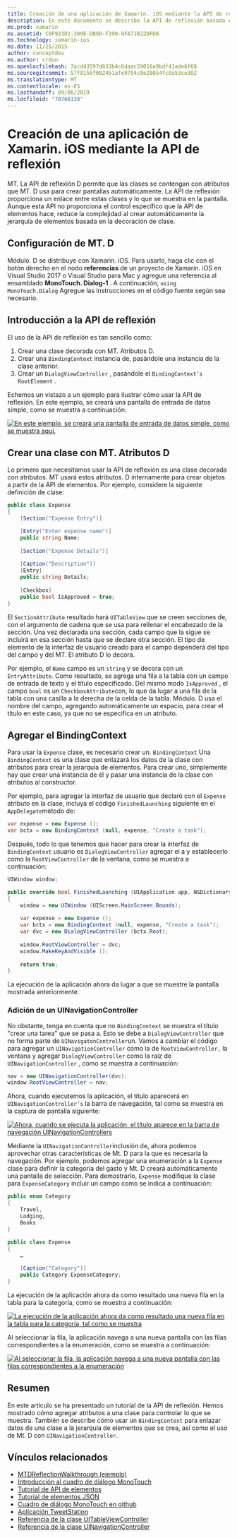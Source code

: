 ```yaml
---
title: Creación de una aplicación de Xamarin. iOS mediante la API de reflexión
description: En este documento se describe la API de reflexión basada en atributos MonoTouch. Dialog, que crea la interfaz de usuario basada en clases representadas con atributos.
ms.prod: xamarin
ms.assetid: C0F923D2-300E-DB9D-F390-9FA71B22DFD6
ms.technology: xamarin-ios
ms.date: 11/25/2015
author: conceptdev
ms.author: crdun
ms.openlocfilehash: 7acd43597d033b4c6daac59016a9bdf41ade6f68
ms.sourcegitcommit: 57f815bf0024b1afe9754c0e28054fc0a53ce302
ms.translationtype: MT
ms.contentlocale: es-ES
ms.lasthandoff: 09/06/2019
ms.locfileid: "70768138"
---
```

# <a name="creating-a-xamarinios-application-using-the-reflection-api"></a>Creación de una aplicación de Xamarin. iOS mediante la API de reflexión

MT. La API de reflexión D permite que las clases se contengan con atributos que MT. D usa para crear pantallas automáticamente. La API de reflexión proporciona un enlace entre estas clases y lo que se muestra en la pantalla. Aunque esta API no proporciona el control específico que la API de elementos hace, reduce la complejidad al crear automáticamente la jerarquía de elementos basada en la decoración de clase.

## <a name="setting-up-mtd"></a>Configuración de MT. D

Módulo. D se distribuye con Xamarin. iOS. Para usarlo, haga clic con el botón derecho en el nodo **referencias** de un proyecto de Xamarin. iOS en Visual Studio 2017 o Visual Studio para Mac y agregue una referencia al ensamblado **MonoTouch. Dialog-1** . A continuación, `using MonoTouch.Dialog` Agregue las instrucciones en el código fuente según sea necesario.

## <a name="getting-started-with-the-reflection-api"></a>Introducción a la API de reflexión

El uso de la API de reflexión es tan sencillo como:

1. Crear una clase decorada con MT. Atributos D.
1. Crear una `BindingContext` instancia de, pasándole una instancia de la clase anterior. 
1. Crear un `DialogViewController` , pasándole el `BindingContext’s` `RootElement` . 

Echemos un vistazo a un ejemplo para ilustrar cómo usar la API de reflexión. En este ejemplo, se creará una pantalla de entrada de datos simple, como se muestra a continuación:

 [![](reflection-api-walkthrough-images/01-expense-entry.png "En este ejemplo, se creará una pantalla de entrada de datos simple, como se muestra aquí.")](reflection-api-walkthrough-images/01-expense-entry.png#lightbox)

## <a name="creating-a-class-with-mtd-attributes"></a>Crear una clase con MT. Atributos D

Lo primero que necesitamos usar la API de reflexión es una clase decorada con atributos. MT usará estos atributos. D internamente para crear objetos a partir de la API de elementos. Por ejemplo, considere la siguiente definición de clase:

```csharp
public class Expense
{
    [Section("Expense Entry")]

    [Entry("Enter expense name")]
    public string Name;
        
    [Section("Expense Details")]
  
    [Caption("Description")]
    [Entry]
    public string Details;
        
    [Checkbox]
    public bool IsApproved = true;
}
```

El `SectionAttribute` resultado hará `UITableView` que se creen secciones de, con el argumento de cadena que se usa para rellenar el encabezado de la sección. Una vez declarada una sección, cada campo que la sigue se incluirá en esa sección hasta que se declare otra sección.
El tipo de elemento de la interfaz de usuario creado para el campo dependerá del tipo del campo y del MT. El atributo D lo decora.

Por ejemplo, el `Name` campo es un `string` y se decora con un `EntryAttribute`. Como resultado, se agrega una fila a la tabla con un campo de entrada de texto y el título especificado. Del mismo modo `IsApproved` , el campo `bool` es un `CheckboxAttribute`con, lo que da lugar a una fila de la tabla con una casilla a la derecha de la celda de la tabla. Módulo. D usa el nombre del campo, agregando automáticamente un espacio, para crear el título en este caso, ya que no se especifica en un atributo.

## <a name="adding-the-bindingcontext"></a>Agregar el BindingContext

Para usar la `Expense` clase, es necesario crear un. `BindingContext` Una `BindingContext` es una clase que enlazará los datos de la clase con atributos para crear la jerarquía de elementos. Para crear uno, simplemente hay que crear una instancia de él y pasar una instancia de la clase con atributos al constructor.

Por ejemplo, para agregar la interfaz de usuario que declaró con el `Expense` atributo en la clase, incluya el código `FinishedLaunching` siguiente en el `AppDelegate`método de:

```csharp
var expense = new Expense ();
var bctx = new BindingContext (null, expense, "Create a task");
```

Después, todo lo que tenemos que hacer para crear la interfaz de `BindingContext` usuario es `DialogViewController` agregar el a y establecerlo como la `RootViewController` de la ventana, como se muestra a continuación:

```csharp
UIWindow window;

public override bool FinishedLaunching (UIApplication app, NSDictionary options)
{   
    window = new UIWindow (UIScreen.MainScreen.Bounds);
            
    var expense = new Expense ();
    var bctx = new BindingContext (null, expense, "Create a task");
    var dvc = new DialogViewController (bctx.Root);
            
    window.RootViewController = dvc;
    window.MakeKeyAndVisible ();
            
    return true;
}
```

La ejecución de la aplicación ahora da lugar a que se muestre la pantalla mostrada anteriormente.

### <a name="adding-a-uinavigationcontroller"></a>Adición de un UINavigationController

No obstante, tenga en cuenta que no `BindingContext` se muestra el título "crear una tarea" que se pasa a. Esto se debe a `DialogViewController` que no forma parte de `UINavigatonController`un. Vamos a cambiar el código para agregar un `UINavigationController` como la de `RootViewController,` la ventana y agregar `DialogViewController` como la raíz de `UINavigationController` , como se muestra a continuación:

```csharp
nav = new UINavigationController(dvc);
window.RootViewController = nav;
```

Ahora, cuando ejecutemos la aplicación, el título aparecerá en `UINavigationController’s` la barra de navegación, tal como se muestra en la captura de pantalla siguiente:

 [![](reflection-api-walkthrough-images/02-create-task.png "Ahora, cuando se ejecuta la aplicación, el título aparece en la barra de navegación UINavigationControllers")](reflection-api-walkthrough-images/02-create-task.png#lightbox)

Mediante la `UINavigationController`inclusión de, ahora podemos aprovechar otras características de Mt. D para la que es necesaria la navegación. Por ejemplo, podemos agregar una enumeración a la `Expense` clase para definir la categoría del gasto y Mt. D creará automáticamente una pantalla de selección. Para demostrarlo, `Expense` modifique la clase para `ExpenseCategory` incluir un campo como se indica a continuación:

```csharp
public enum Category
{
    Travel,
    Lodging,
    Books
}
        
public class Expense
{
    …

    [Caption("Category")]
    public Category ExpenseCategory;
}
```

La ejecución de la aplicación ahora da como resultado una nueva fila en la tabla para la categoría, como se muestra a continuación:

 [![](reflection-api-walkthrough-images/03-set-details.png "La ejecución de la aplicación ahora da como resultado una nueva fila en la tabla para la categoría, tal como se muestra")](reflection-api-walkthrough-images/03-set-details.png#lightbox)

Al seleccionar la fila, la aplicación navega a una nueva pantalla con las filas correspondientes a la enumeración, como se muestra a continuación:

 [![](reflection-api-walkthrough-images/04-set-category.png "Al seleccionar la fila, la aplicación navega a una nueva pantalla con las filas correspondientes a la enumeración")](reflection-api-walkthrough-images/04-set-category.png#lightbox)

 <a name="Summary" />

## <a name="summary"></a>Resumen

En este artículo se ha presentado un tutorial de la API de reflexión. Hemos mostrado cómo agregar atributos a una clase para controlar lo que se muestra. También se describe cómo usar un `BindingContext` para enlazar datos de una clase a la jerarquía de elementos que se crea, así como el uso de Mt. D con `UINavigationController`.

## <a name="related-links"></a>Vínculos relacionados

- [MTDReflectionWalkthrough (ejemplo)](https://docs.microsoft.com/samples/xamarin/ios-samples/mtdreflectionwalkthrough)
- [Introducción al cuadro de diálogo MonoTouch](~/ios/user-interface/monotouch.dialog/index.md)
- [Tutorial de API de elementos](~/ios/user-interface/monotouch.dialog/elements-api-walkthrough.md)
- [Tutorial de elementos JSON](~/ios/user-interface/monotouch.dialog/monotouch.dialog-json-markup.md)
- [Cuadro de diálogo MonoTouch en github](https://github.com/migueldeicaza/MonoTouch.Dialog)
- [Aplicación TweetStation](https://github.com/migueldeicaza/TweetStation)
- [Referencia de la clase UITableViewController](https://developer.apple.com/library/ios/#DOCUMENTATION/UIKit/Reference/UITableViewController_Class/Reference/Reference.html)
- [Referencia de la clase UINavigationController](https://developer.apple.com/library/ios/#documentation/UIKit/Reference/UINavigationController_Class/Reference/Reference.html)

